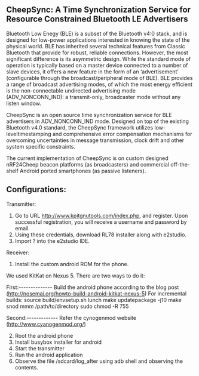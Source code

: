 CheepSync: A Time Synchronization Service for Resource Constrained Bluetooth LE Advertisers
--------------------------------------------------------------------------------------------

Bluetooth Low Enegy (BLE) is a subset of the Bluetooth v4:0 stack, and is designed for low-power applications interested in knowing the state of the physical world.
BLE has inherited several technical features from Classic Bluetooth that provide for robust, reliable connections. However, the most significant difference is its asymmetric design. While the standard
mode of operation is typically based on a master device connected to a number of slave devices, it offers a new feature in the form of an ‘advertisement’ (configurable through the broadcast/peripheral mode of BLE).
BLE provides a range of broadcast advertising modes, of which the most energy efficient is the non-connectable undirected advertising mode (ADV_NONCONN_IND): a transmit-only, broadcaster mode without any listen window.

CheepSync is an open source time synchronization service for BLE advertisers in ADV_NONCONN_IND mode.
Designed on top of the existing Bluetooth v4.0 standard, the CheepSync framework utilizes low-leveltimestamping and comprehensive error compensation mechanisms
for overcoming uncertainties in message transmission, clock drift and other system specific constraints. 

The current implementation of CheepSync is on custom designed nRF24Cheep beacon platforms (as broadcasters) and commercial off-the-shelf Android ported
smartphones (as passive listeners).

Configurations:
--------------------------------------------------------------------------------------------
Transmitter:

1. Go to URL http://www.kpitgnutools.com/index.php, and register. Upon successful registration, you will receive a username and password by email.
2. Using these credentials, download RL78 installer along with e2studio.
3. Import ? into the e2studio IDE.

Receiver:

1. Install the custom android ROM for the phone.

  We used KitKat on Nexus 5. There are two ways to do it:
  
  First:--------------
  Build the android phone according to the blog post (http://nosemaj.org/howto-build-android-kitkat-nexus-5)
  For incremental builds:
  source build/envsetup.sh
  lunch
  make updatepackage -j10
  make snod
  mmm /path/to/directory
  sudo chmod -R 755 
  
  Second:-------------
  Refer the cynogenmod website (http://www.cyanogenmod.org/)
  
2. Root the android phone
3. Install busybox installer for android
4. Start the transmitter
5. Run the android application
6. Observe the file /sdcard/log_after using adb shell and observing the contents.
